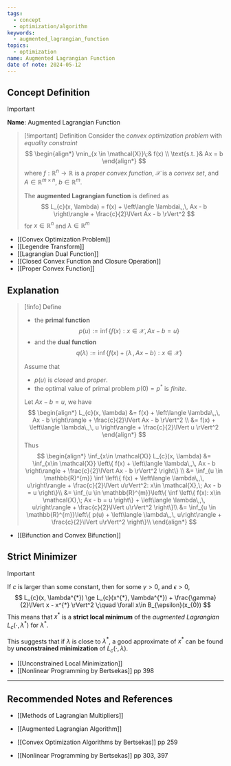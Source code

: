 ```yaml
---
tags:
  - concept
  - optimization/algorithm
keywords:
  - augmented_lagrangian_function
topics:
  - optimization
name: Augmented Lagrangian Function
date of note: 2024-05-12
---
```


## Concept Definition

>[!important]
>**Name**: Augmented Lagrangian Function

>[!important] Definition
>Consider the *convex optimization problem* with *equality constraint*
>$$
>\begin{align*}
>  \min_{x \in \mathcal{X}}\;& f(x) \\
>  \text{s.t. }& Ax = b
>\end{align*}
>$$
>where $f: \mathbb{R}^n \to \mathbb{R}$ is a *proper convex function*, $\mathcal{X}$ is a *convex set*, and $A\in \mathbb{R}^{m \times n}$, $b\in \mathbb{R}^{m}.$
>
>
>The **augmented Lagrangian function** is defined as
>$$
>L_{c}(x, \lambda) = f(x) + \left\langle  \lambda\,,\, Ax - b \right\rangle + \frac{c}{2}\lVert Ax - b \rVert^2 
>$$
>for $x\in \mathbb{R}^{n}$ and $\lambda \in \mathbb{R}^{m}$


- [[Convex Optimization Problem]]
- [[Legendre Transform]]
- [[Lagrangian Dual Function]]
- [[Closed Convex Function and Closure Operation]]
- [[Proper Convex Function]]


## Explanation

>[!info]
>Define 
>- the **primal function** $$p(u) := \inf\left\{ f(x): x\in \mathcal{X}, Ax - b = u \right\} $$ 
>- and the **dual function** $$q(\lambda) := \inf\left\{ f(x) + \left\langle  \lambda\,,\, Ax - b    \right\rangle: x\in \mathcal{X}  \right\} $$ 
>
>Assume that 
>- $p(u)$ is *closed* and *proper*.
>- the optimal value of primal problem $p(0) = p^{*}$ is *finite*.
>  
>
>Let $Ax - b = u$, we have
>$$
>\begin{align*}
> L_{c}(x, \lambda) &= f(x) + \left\langle  \lambda\,,\, Ax - b \right\rangle + \frac{c}{2}\lVert Ax - b \rVert^2 \\
> &=  f(x) + \left\langle  \lambda\,,\, u \right\rangle + \frac{c}{2}\lVert u \rVert^2
>\end{align*}
>$$
>Thus 
>$$
>\begin{align*}
> \inf_{x\in \mathcal{X}} L_{c}(x, \lambda) &= \inf_{x\in \mathcal{X}} \left\{  f(x) + \left\langle  \lambda\,,\, Ax - b \right\rangle + \frac{c}{2}\lVert Ax - b \rVert^2  \right\}  \\
> &= \inf_{u \in \mathbb{R}^{m}} \inf \left\{  f(x) + \left\langle  \lambda\,,\, u\right\rangle + \frac{c}{2}\lVert u\rVert^2: x\in \mathcal{X},\; Ax - b = u  \right\}\\
> &= \inf_{u \in \mathbb{R}^{m}}\left\{ \inf \left\{  f(x): x\in \mathcal{X},\; Ax - b = u  \right\} + \left\langle  \lambda\,,\, u\right\rangle + \frac{c}{2}\lVert u\rVert^2 \right\}\\
> &= \inf_{u \in \mathbb{R}^{m}}\left\{ p(u) + \left\langle  \lambda\,,\, u\right\rangle + \frac{c}{2}\lVert u\rVert^2 \right\}\\
>\end{align*}
>$$

- [[Bifunction and Convex Bifunction]]
## Strict Minimizer

>[!important]
>If $c$ is larger than some constant, then for some $\gamma >0$, and $\epsilon >0$, 
>$$
>L_{c}(x, \lambda^{*}) \ge L_{c}(x^{*}, \lambda^{*}) + \frac{\gamma}{2}\lVert x - x^{*} \rVert^2 \;\quad \forall x\in B_{\epsilon}(x_{0})
>$$
>This means that $x^{*}$ is a **strict local minimum** of the *augmented Lagrangian* $L_{c}(\cdot, \lambda^{*})$ for $\lambda^{*}.$
>
>This suggests that if $\lambda$ is close to $\lambda^{*}$, a good approximate of $x^{*}$ can be found by **unconstrained minimization** of $L_{c}(\cdot, \lambda).$

- [[Unconstrained Local Minimization]]
- [[Nonlinear Programming by Bertsekas]] pp 398



-----------
##  Recommended Notes and References

- [[Methods of Lagrangian Multipliers]]
- [[Augmented Lagrangian Algorithm]]

- [[Convex Optimization Algorithms by Bertsekas]] pp 259
- [[Nonlinear Programming by Bertsekas]] pp 303, 397